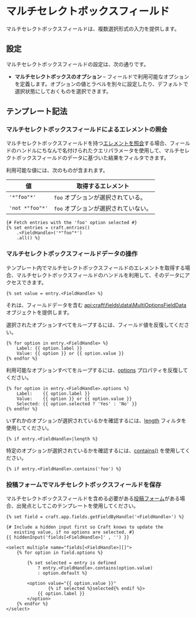 # マルチセレクトボックスフィールド

マルチセレクトボックスフィールドは、複数選択形式の入力を提供します。

## 設定

マルチセレクトボックスフィールドの設定は、次の通りです。

* **マルチセレクトボックスのオプション** – フィールドで利用可能なオプションを定義します。オプションの値とラベルを別々に設定したり、デフォルトで選択状態にしておくものを選択できます。

## テンプレート記法

### マルチセレクトボックスフィールドによるエレメントの照会

マルチセレクトボックスフィールドを持つ[エレメントを照会](dev/element-queries/README.md)する場合、フィールドのハンドルにちなんで名付けられたクエリパラメータを使用して、マルチセレクトボックスフィールドのデータに基づいた結果をフィルタできます。

利用可能な値には、次のものが含まれます。

| 値               | 取得するエレメント             |
| --------------- | --------------------- |
| `'*"foo"*'`     | `foo` オプションが選択されている。  |
| `'not *"foo"*'` | `foo` オプションが選択されていない。 |


```twig
{# Fetch entries with the 'foo' option selected #}
{% set entries = craft.entries()
    .<FieldHandle>('*"foo"*')
    .all() %}
```

### マルチセレクトボックスフィールドデータの操作

テンプレート内でマルチセレクトボックスフィールドのエレメントを取得する場合、マルチセレクトボックスフィールドのハンドルを利用して、そのデータにアクセスできます。

```twig
{% set value = entry.<FieldHandle> %}
```

それは、フィールドデータを含む <api:craft\fields\data\MultiOptionsFieldData> オブジェクトを提供します。

選択されたオプションすべてをループするには、フィールド値を反復してください。

```twig
{% for option in entry.<FieldHandle> %}
    Label: {{ option.label }}
    Value: {{ option }} or {{ option.value }}
{% endfor %}
```

利用可能なオプションすべてをループするには、[options](api:craft\fields\data\MultiOptionsFieldData::getOptions()) プロパティを反復してください。

```twig
{% for option in entry.<FieldHandle>.options %}
    Label:    {{ option.label }}
    Value:    {{ option }} or {{ option.value }}
    Selected: {{ option.selected ? 'Yes' : 'No' }}
{% endfor %}
```

いずれかのオプションが選択されているかを確認するには、[length](https://twig.symfony.com/doc/2.x/filters/length.html) フィルタを使用してください。

```twig
{% if entry.<FieldHandle>|length %}
```

特定のオプションが選択されているかを確認するには、[contains()](api:craft\fields\data\MultiOptionsFieldData::contains()) を使用してください。

```twig
{% if entry.<FieldHandle>.contains('foo') %}
```

### 投稿フォームでマルチセレクトボックスフィールドを保存

マルチセレクトボックスフィールドを含める必要がある[投稿フォーム](dev/examples/entry-form.md)がある場合、出発点としてこのテンプレートを使用してください。

```twig
{% set field = craft.app.fields.getFieldByHandle('<FieldHandle>') %}

{# Include a hidden input first so Craft knows to update the
   existing value, if no options are selected. #}
{{ hiddenInput('fields[<FieldHandle>]' , '') }}

<select multiple name="fields[<FieldHandle>][]">
    {% for option in field.options %}

        {% set selected = entry is defined
            ? entry.<FieldHandle>.contains(option.value)
            : option.default %}

        <option value="{{ option.value }}"
                {% if selected %}selected{% endif %}>
            {{ option.label }}
        </option>
    {% endfor %}
</select>
```